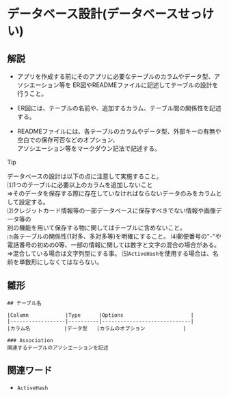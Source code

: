 # データベース設計(データベースせっけい)  
## 解説  
* アプリを作成する前にそのアプリに必要なテーブルのカラムやデータ型、アソシエーション等を
  ER図やREADMEファイルに記述してテーブルの設計を行うこと。

* ER図には、テーブルの名前や、追加するカラム、テーブル間の関係性を記述する。  

* READMEファイルには、各テーブルのカラムやデータ型、外部キーの有無や空白での保存可否などのオプション、  
  アソシエーション等をマークダウン記法で記述する。  

>[!TIP]
>データベースの設計は以下の点に注意して実施すること。  
>⑴1つのテーブルに必要以上のカラムを追加しないこと  
>⇒そのデータを保存する際に存在していなければならないデータのみをカラムとして設定する。  
>⑵クレジットカード情報等の一部データベースに保存すべきでない情報や画像データ等の  
>別の機能を用いて保存する物に関してはテーブルに含めないこと。  
>⑶各テーブルの関係性(1対多、多対多等)を明確にすること。
>⑷郵便番号の"-"や電話番号の初めの0等、一部の情報に関しては数字と文字の混合の場合がある。
>⇒混合している場合は文字列型にする事。
>⑸`ActiveHash`を使用する場合は、名前を単数形にしなくてはならない。  
  
  
## 雛形 
```
## テーブル名

|Column            |Type      |Options                      |
|------------------|----------|-----------------------------|
|カラム名           |データ型   |カラムのオプション　　         |

### Association
関連するテーブルのアソシエーションを記述

```
## 関連ワード  
* `ActiveHash`
